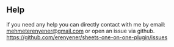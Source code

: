 ## Help

if you need any help you can directly contact with me by email: mehmeterenyener@gmail.com or open an issue via github. https://github.com/erenyener/sheets-one-on-one-plugin/issues